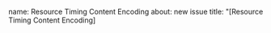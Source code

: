 name: Resource Timing Content Encoding
about: new issue
title: "[Resource Timing Content Encoding] <TITLE HERE>"
labels: Resource Timing Content Encoding
assignees: guohuideng
